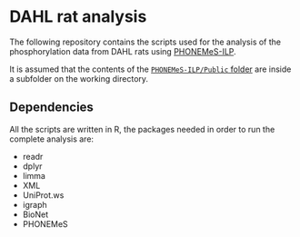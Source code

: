 # DAHL rat analysis

The following repository contains the scripts used for the analysis of the
phosphorylation data from DAHL rats using
[PHONEMeS-ILP](https://github.com/saezlab/PHONEMeS-ILP).

It is assumed that the contents of the [`PHONEMeS-ILP/Public` folder](https://github.com/saezlab/PHONEMeS-ILP/tree/master/Public) are inside a subfolder on the working directory.

## Dependencies

All the scripts are written in R, the packages needed in order to run the
complete analysis are:

- readr
- dplyr
- limma
- XML
- UniProt.ws
- igraph
- BioNet
- PHONEMeS
